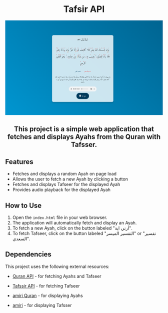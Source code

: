 <!-- # Ayat Project -->
<h1 align="center">Tafsir API</h1>

<p align="center">
  <img  src="./img/Screenshot from 2024-04-11 07-05-17.png">
</p>

<h2 align="center">This project is a simple web application that fetches and displays Ayahs from the Quran with Tafsser.</h2>

## Features

- Fetches and displays a random Ayah on page load
- Allows the user to fetch a new Ayah by clicking a button
- Fetches and displays Tafseer for the displayed Ayah
- Provides audio playback for the displayed Ayah

## How to Use

1. Open the `index.html` file in your web browser.
2. The application will automatically fetch and display an Ayah.
3. To fetch a new Ayah, click on the button labeled "ارني اية".
4. To fetch Tafseer, click on the button labeled "التفسير الميسر" or "تفسير السعدي".

## Dependencies

This project uses the following external resources:
- [Quran API](https://alquran.cloud/api) - for fetching Ayahs and Tafseer
- [Tafssir API](https://github.com/spa5k/tafsir_api) -  for fetching Tafseer

- [amiri Quran](https://fonts.google.com/specimen/Amiri+Quran?query=amir) - for displaying Ayahs
- [amiri](https://fonts.google.com/specimen/Amiri?query=amir) - for displaying Tafsser
